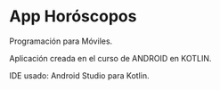 # App Horóscopos

Programación para Móviles.

Aplicación creada en el curso de ANDROID en KOTLIN.

IDE usado: Android Studio para Kotlin.
